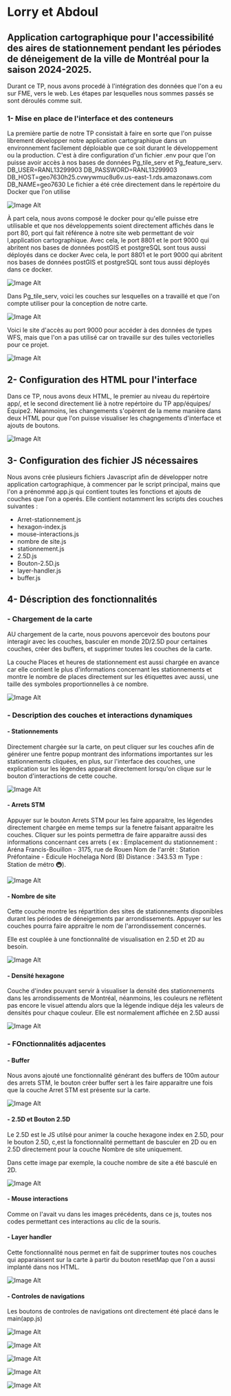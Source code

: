 # Lorry et Abdoul

## Application cartographique pour l'accessibilité des aires de stationnement pendant les périodes de déneigement de la ville de Montréal pour la saison 2024-2025.
Durant ce TP, nous avons procedé à l'intégration des données que l'on a eu sur FME, vers le web.
Les étapes par lesquelles nous sommes passés se sont déroulés comme suit.
 ### 1- Mise en place de l'interface et des conteneurs
La première partie de notre TP consistait à faire en sorte que l'on puisse librement développer notre application cartographique dans un environnement facilement déploiable que ce soit durant le développement ou la production.
C'est à dire configuration d'un fichier .env pour que l'on puisse avoir accès à nos bases de données Pg_tile_serv et Pg_feature_serv.
DB_USER=RANL13299903
DB_PASSWORD=RANL13299903
DB_HOST=geo7630h25.cvwywmuc8u6v.us-east-1.rds.amazonaws.com
DB_NAME=geo7630
Le fichier a été crée directement dans le repértoire du Docker que l'on utilise

![Image Alt](https://github.com/Lorry139/geo7630h25/blob/048192c4585a6bc95a4a23adba664eed61d72d04/Images%20TP3/Capture%20d%E2%80%99%C3%A9cran%202025-04-27%20140744.png)

À part cela, nous avons composé le docker pour qu'elle puisse etre utilisable et que nos développements soient directement affichés dans le port 80, port qui fait référence à notre site web permettant de voir l,application cartographique.
Avec cela, le port 8801 et le port 9000 qui abritent nos bases de données postGIS et postgreSQL sont tous aussi déployés dans ce docker
Avec cela, le port 8801 et le port 9000 qui abritent nos bases de données postGIS et postgreSQL sont tous aussi déployés dans ce docker.

![Image Alt](https://github.com/Lorry139/geo7630h25/blob/ac23c61cc1e4b94726771094ff54a74fc9990f68/Images%20TP3/Capture%20d%E2%80%99%C3%A9cran%202025-04-27%20141141.png)

Dans Pg_tile_serv, voici les couches sur lesquelles on a travaillé et que l'on compte utiliser pour la conception de notre carte.

![Image Alt](https://github.com/Lorry139/geo7630h25/blob/f4914d882a2aa2a97ed2005ba94189de227c486c/Images%20TP3/Capture%20d%E2%80%99%C3%A9cran%202025-04-27%20143008.png)

Voici le site d'accès au port 9000 pour accéder à des données de types WFS, mais que l'on a pas utilisé car on travaille sur des tuiles vectorielles pour ce projet.

![Image Alt](https://github.com/Lorry139/geo7630h25/blob/f4914d882a2aa2a97ed2005ba94189de227c486c/Images%20TP3/Capture%20d%E2%80%99%C3%A9cran%202025-04-27%20142844.png)

## 2- Configuration des HTML pour l'interface
Dans ce TP, nous avons deux HTML, le premier au niveau du repértoire app/, et le second directement lié à notre repértoire du TP app/équipes/Équipe2.
Néanmoins, les changements s'opèrent de la meme manière dans deux HTML pour que l'on puisse visualiser les chagngements d'interface et ajouts de boutons.

![Image Alt](https://github.com/Lorry139/geo7630h25/blob/1496f28384064677264525242184794325019d26/Images%20TP3/Capture%20d%E2%80%99%C3%A9cran%202025-04-27%20143803.png)

## 3- Configuration des fichier JS nécessaires
Nous avons crée plusieurs fichiers Javascript afin de développer notre application cartographique, à commencer par le script principal, mains que l'on a prénommé app.js qui contient toutes les fonctions et ajouts de couches que l'on a operés.
Elle contient notamment les scripts des couches suivantes :
- Arret-stationnement.js
- hexagon-index.js
- mouse-interactions.js
- nombre de site.js
- stationnement.js
- 2.5D.js
- Bouton-2.5D.js
- layer-handler.js
- buffer.js

## 4- Déscription des fonctionnalités
### - Chargement de la carte
AU chargement de la carte, nous pouvons apercevoir des boutons pour interagir avec les couches, basculer en monde 2D/2.5D pour certaines couches, créer des buffers, et supprimer toutes les couches de la carte.

La couche Places et heures de stationnement est aussi chargée en avance car elle contient le plus d'informations concernant les stationnements et montre le nombre de places directement sur les étiquettes avec aussi, une taille des symboles proportionnelles à ce nombre.

![Image Alt](https://github.com/Lorry139/geo7630h25/blob/0ee25be27f43b337ac85381f5ceb11031ac38241/Images%20TP3/Capture%20d%E2%80%99%C3%A9cran%202025-04-28%20114753.png)

### - Description des couches et interactions dynamiques
#### - Stationnements
Directement chargée sur la carte, on peut cliquer sur les couches afin de générer une fentre popup montrant des informations importantes sur les stationnements cliquées, en plus, sur l'interface des couches, une explication sur les légendes apparait directement lorsqu'on clique sur le bouton d'interactions de cette couche.

![Image Alt](https://github.com/Lorry139/geo7630h25/blob/d6eb9f7164e41a54abf173eae7d3b4f39674c3df/Images%20TP3/Capture%20d%E2%80%99%C3%A9cran%202025-04-28%20115836.png)

#### - Arrets STM
Appuyer sur le bouton Arrets STM pour les faire apparaitre, les légendes directement chargée en meme temps sur la fenetre faisant apparaitre les couches.
Cliquer sur les points permettra de faire apparaitre aussi des informations concernant ces arrets ( ex : Emplacement du stationnement : Aréna Francis-Bouillon - 3175, rue de Rouen
Nom de l'arrêt : Station Préfontaine - Édicule Hochelaga Nord (B)
Distance : 343.53 m
Type : Station de métro 🚇).

![Image Alt](https://github.com/Lorry139/geo7630h25/blob/59f5ed6cae5c51d5bea7b1ce5463d75560efe8ba/Images%20TP3/Capture%20d%E2%80%99%C3%A9cran%202025-04-28%20120415.png)

#### - Nombre de site
Cette couche montre les répartition des sites de stationnements disponibles durant les périodes de déneigements par arrondissements.
Appuyer sur les couches pourra faire appraitre le nom de l'arrondissement concernés.

Elle est couplée à une fonctionnalité de visualisation en 2.5D et 2D au besoin.

![Image Alt](https://github.com/Lorry139/geo7630h25/blob/d0cef44d30ee24e0ebf30513c8df216bdf36117a/Images%20TP3/Capture%20d%E2%80%99%C3%A9cran%202025-04-28%20120811.png)

#### - Densité hexagone
Couche d'index pouvant servir à visualiser la densité des stationnements dans les arrondissements de Montréal, néanmoins, les couleurs ne reflètent pas encore le visuel attendu alors que la légende indique déja les valeurs de densités pour chaque couleur.
Elle est normalement affichée en 2.5D aussi

![Image Alt]()

### - FOnctionnalités adjacentes
#### - Buffer
Nous avons ajouté une fonctionnalité générant des buffers de 100m autour des arrets STM, le bouton créer buffer sert à les faire apparaitre une fois que la couche Arret STM est présente sur la carte.

![Image Alt](https://github.com/Lorry139/geo7630h25/blob/7cc8b1ffb979f0ff247f48df6b0dd5c8765ef722/Images%20TP3/Capture%20d%E2%80%99%C3%A9cran%202025-04-28%20121350.png)

#### - 2.5D et Bouton 2.5D
Le 2.5D est le JS utilsé pour animer la couche hexagone index en 2.5D, pour le bouton 2.5D, c,est la fonctionnalité permettant de basculer en 2D ou en 2.5D directement pour la couche Nombre de site uniquement.

Dans cette image par exemple, la couche nombre de site a été basculé en 2D.

![Image Alt](https://github.com/Lorry139/geo7630h25/blob/19350c5091d4f20cf809c3449ea1fabbcfc1ec19/Images%20TP3/Capture%20d%E2%80%99%C3%A9cran%202025-04-28%20122137.png)

#### - Mouse interactions
Comme on l'avait vu dans les images précédents, dans ce js, toutes nos codes permettant ces interactions au clic de la souris.

#### - Layer handler
Cette fonctionnalité nous permet en fait de supprimer toutes nos couches qui apparaissent sur la carte à partir du bouton resetMap que l'on a aussi implanté dans nos HTML.

![Image Alt](https://github.com/Lorry139/geo7630h25/blob/42c253cf251043cd66255de9466ec67e75d8a8d8/Images%20TP3/Capture%20d%E2%80%99%C3%A9cran%202025-04-28%20122855.png)

#### - Controles de navigations
Les boutons de controles de navigations ont directement été placé dans le main(app.js)

![Image Alt](https://github.com/Lorry139/geo7630h25/blob/a76ac39e605e34e27b374a789fa2aeb3c6ac363f/Images%20TP3/Capture%20d%E2%80%99%C3%A9cran%202025-04-28%20123026.png)

![Image Alt]()

![Image Alt]()

![Image Alt]()

![Image Alt]()